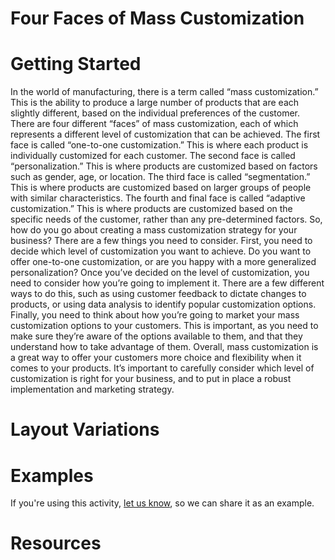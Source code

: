 # Four Faces of Mass Customization

# Getting Started

In the world of manufacturing, there is a term called “mass customization.” This is the ability to produce a large number of products that are each slightly different, based on the individual preferences of the customer. There are four different “faces” of mass customization, each of which represents a different level of customization that can be achieved. The first face is called “one-to-one customization.” This is where each product is individually customized for each customer. The second face is called “personalization.” This is where products are customized based on factors such as gender, age, or location. The third face is called “segmentation.” This is where products are customized based on larger groups of people with similar characteristics. The fourth and final face is called “adaptive customization.” This is where products are customized based on the specific needs of the customer, rather than any pre-determined factors. So, how do you go about creating a mass customization strategy for your business? There are a few things you need to consider. First, you need to decide which level of customization you want to achieve. Do you want to offer one-to-one customization, or are you happy with a more generalized personalization? Once you’ve decided on the level of customization, you need to consider how you’re going to implement it. There are a few different ways to do this, such as using customer feedback to dictate changes to products, or using data analysis to identify popular customization options. Finally, you need to think about how you’re going to market your mass customization options to your customers. This is important, as you need to make sure they’re aware of the options available to them, and that they understand how to take advantage of them. Overall, mass customization is a great way to offer your customers more choice and flexibility when it comes to your products. It’s important to carefully consider which level of customization is right for your business, and to put in place a robust implementation and marketing strategy.

# Layout Variations
# Examples
If you're using this activity, [let us know](https://github.com/Standards-and-Practices/structured-rapid-development/issues/new?assignees=&labels=documentation&template=example-submission.md&title=Example+of+%5Byour+pattern+here%5D), so we can share it as an example.
# Resources